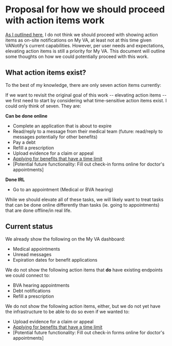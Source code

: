 # Proposal for how we should proceed with action items work

[As I outlined here](https://github.com/department-of-veterans-affairs/va.gov-team/blob/master/products/identity-personalization/notifications/vagov-notifications/product/on-site-notifications-pivot.md), I do not think we should proceed with showing action items as on-site notifications on My VA, at least not at this time given VANotify's current capabilities. However, per user needs and expectations, elevating action items is still a priority for My VA. This document will outline some thoughts on how we could potentially proceed with this work.

## What action items exist?

To the best of my knowledge, there are only seven action items currently:

If we want to revisit the original goal of this work -- elevating action items -- we first need to start by considering what time-sensitive action items exist. I could only think of seven. They are:

**Can be done online**

- Complete an application that is about to expire
- Read/reply to a message from their medical team (future: read/reply to messages potentially for other benefits)
- Pay a debt
- Refill a prescription
- Upload evidence for a claim or appeal
- [Applying for benefits that have a time limit](https://www.military.com/benefits/veteran-benefits/veterans-benefit-expiration-dates.html)
- [Potential future functionality: Fill out check-in forms online for doctor's appointments]

**Done IRL**

- Go to an appointment (Medical or BVA hearing)

While we should elevate all of these tasks, we will likely want to treat tasks that can be done online differently than tasks (ie. going to appointments) that are done offline/in real life.

## Current status

We already show the following on the My VA dashboard:

- Medical appointments
- Unread messages
- Expiration dates for benefit applications


We do not show the following action items that **do** have existing endpoints we could connect to:

- BVA hearing appointments
- Debt notifications
- Refill a prescription

We do not show the following action items, either, but we do not yet have the infrastructure to be able to do so even if we wanted to:

- Upload evidence for a claim or appeal
- [Applying for benefits that have a time limit](https://www.military.com/benefits/veteran-benefits/veterans-benefit-expiration-dates.html)
- [Potential future functionality: Fill out check-in forms online for doctor's appointments]
